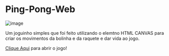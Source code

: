 # Ping-Pong-Web

![image](https://github.com/Luiiz-Souza/Jogo-Ping-Pong-Web/assets/100872927/5ec21b63-9398-4190-bf66-4dbbeb1a7c16)

Um joguinho simples que foi feito utilizando o elemtno HTML CANVAS para criar os movimentos da bolinha e da raquete e dar vida ao jogo.

<a href="https://luiiz-souza.github.io/Jogo-Ping-Pong-Web/" target="_blank">Clique Aqui</a> para abrir o jogo!
